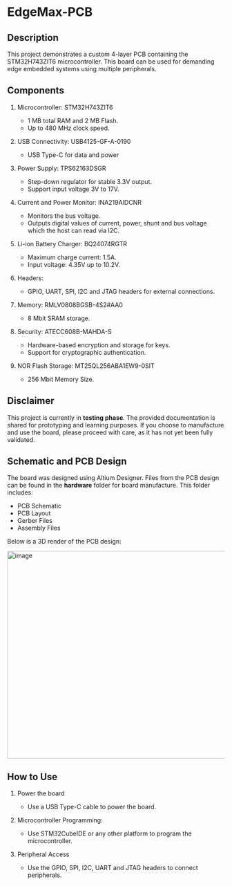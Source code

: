 # EdgeMax-PCB

## Description

This project demonstrates a custom 4-layer PCB containing the STM32H743ZIT6 microcontroller. This board can be used for demanding edge embedded systems using multiple peripherals.

## Components

1. Microcontroller: STM32H743ZIT6
   - 1 MB total RAM and 2 MB Flash.
   - Up to 480 MHz clock speed.
   
2. USB Connectivity: USB4125-GF-A-0190
   - USB Type-C for data and power 

3. Power Supply: TPS62163DSGR
   - Step-down regulator for stable 3.3V output.
   - Support input voltage 3V to 17V.

4. Current and Power Monitor: INA219AIDCNR
   - Monitors the bus voltage.
   - Outputs digital values of current, power, shunt and bus voltage which the host can read via I2C.

6. Li-ion Battery Charger: BQ24074RGTR
   - Maximum charge current: 1.5A.
   - Input voltage: 4.35V up to 10.2V.
     
7. Headers:
   - GPIO, UART, SPI, I2C and JTAG headers for external connections.

8. Memory: RMLV0808BGSB-4S2#AA0
   - 8 Mbit SRAM storage.

9. Security: ATECC608B-MAHDA-S
   - Hardware-based encryption and storage for keys.
   - Support for cryptographic authentication.
  
10. NOR Flash Storage: MT25QL256ABA1EW9-0SIT
    - 256 Mbit Memory Size.
     
## Disclaimer

This project is currently in **testing phase**. The provided documentation is shared for prototyping and learning purposes. If you choose to manufacture and use the board, please proceed with care, as it has not yet been fully validated.

## Schematic and PCB Design

The board was designed using Altium Designer. Files from the PCB design can be found in the **hardware** folder for board manufacture. This folder includes:

- PCB Schematic 
- PCB Layout
- Gerber Files
- Assembly Files

Below is a 3D render of the PCB design:

<img width="1473" height="480" alt="image" src="https://github.com/user-attachments/assets/cc596208-b9fd-4163-9ff7-24b8d7d0c818" />

## How to Use

1. Power the board
   - Use a USB Type-C cable to power the board.
     
2. Microcontroller Programming:
   - Use STM32CubeIDE or any other platform to program the microcontroller.

3. Peripheral Access
   - Use the GPIO, SPI, I2C, UART and JTAG headers to connect peripherals.
